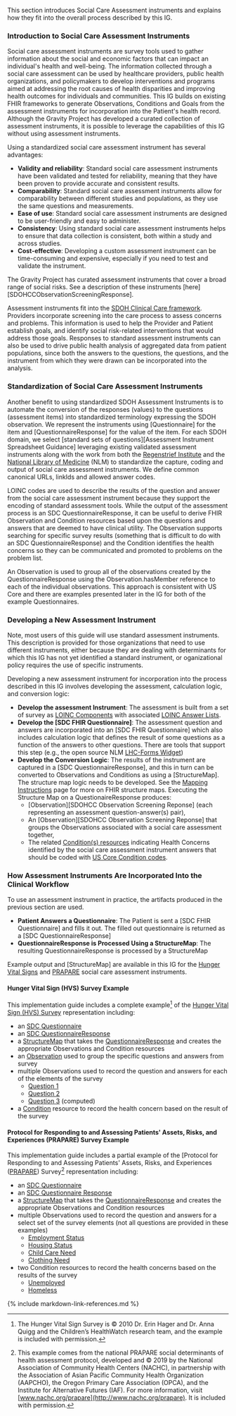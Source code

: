 This section introduces Social Care Assessment instruments and explains how they fit into the overall process described by this IG.

### Introduction to Social Care Assessment Instruments
Social care assessment instruments are survey tools used to gather information about the social and economic factors that can impact an individual's health and well-being. The information collected through a social care assessment can be used by healthcare providers, public health organizations, and policymakers to develop interventions and programs aimed at addressing the root causes of health disparities and improving health outcomes for individuals and communities. This IG builds on existing FHIR frameworks to generate Observations, Conditions and Goals from the assessment instruments for incorporation into the Patient's health record. Although the Gravity Project has developed a curated collection of assessment instruments, it is possible to leverage the capabilities of this IG without using assessment instruments.

Using a standardized social care assessment instrument has several advantages:
* **Validity and reliability**: Standard social care assessment instruments have been validated and tested for reliability, meaning that they have been proven to provide accurate and consistent results.
* **Comparability**: Standard social care assessment instruments allow for comparability between different studies and populations, as they use the same questions and measurements.
* **Ease of use**: Standard social care assessment instruments are designed to be user-friendly and easy to administer.
* **Consistency**: Using standard social care assessment instruments helps to ensure that data collection is consistent, both within a study and across studies.
* **Cost-effective**: Developing a custom assessment instrument can be time-consuming and expensive, especially if you need to test and validate the instrument.

The Gravity Project has curated assessment instruments that cover a broad range of social risks.  See a description of these instruments [here][SDOHCCObservationScreeningResponse].

Assessment instruments fit into the [SDOH Clinical Care framework](sdoh_clinical_care_scope_alt.html#conceptual-framework). Providers incorporate screening into the care process to assess concerns and problems.  This information is used to help the Provider and Patient establish goals, and identify social risk-related interventions that would address those goals.  Responses to standard assessment instruments can also be used to drive public health analysis of aggregated data from patient populations, since both the answers to the questions, the questions, and the instrument from which they were drawn can be incorporated into the analysis.

### Standardization of Social Care Assessment Instruments
Another benefit to using standardized SDOH Assessment Instruments is to automate the conversion of the responses (values) to the questions (assessment items) into standardized terminology expressing the SDOH observation. We represent the instruments using [Questionnaire] for the item and [QuestionnaireResponse] for the value of the item. For each SDOH domain, we select [standard sets of questions][Assessment Instrument Spreadsheet Guidance] leveraging existing validated assessment instruments along with the work from both the [Regenstrief Institute](https://www.regenstrief.org/) and the  [National Library of Medicine](https://www.nlm.nih.gov/) (NLM) to standardize the capture, coding and output of social care assessment instruments.
We define common canonical URLs, linkIds and allowed answer codes.

LOINC codes are used to describe the results of the question and answer from the social care assessment instrument because they support the encoding of standard assessment tools. While the output of the assessment process is an SDC QuestionnaireResponse, it can be useful to derive FHIR Observation and Condition resources based upon the questions and answers that are deemed to have clinical utility. The Observation supports searching for specific survey results (something that is difficult to do with an SDC QuestionnaireResponse) and the Condition identifies the health concerns so they can be communicated and promoted to problems on the problem list. 

An Observation is used to group all of the observations created by the QuestionnaireResponse using the Observation.hasMember reference to each of the individual observations. This approach is consistent with US Core and there are examples presented later in the IG for both of the example Questionnaires.

### Developing a New Assessment Instrument
Note, most users of this guide will use standard assessment instruments.  This description is provided for those organizations that need to use different instruments, either because they are dealing with determinants for which this IG has not yet identified a standard instrument, or oganizational policy requires the use of specific instruments.

Developing a new assessment instrument for incorporation into the process described in this IG involves developing the assessment, calculation logic, and conversion logic:
* **Develop the assessment Instrument**:  The assessment is built from a set of survey as [LOINC Components](https://loinc.org/kb/faq/structure/) with associated [LOINC Answer Lists](https://loinc.org/forums/topic/answer-lists/).
* **Develop the [SDC FHIR Questionnaire]**:  The assessment question and answers are incorporated into an [SDC FHIR Questionnaire] which also includes calculation logic that defines the result of some questions as a function of the answers to other questions.  There are tools that support this step (e.g., the open source NLM [LHC-Forms Widget](https://lhcforms.nlm.nih.gov/lhcforms))
* **Develop the Conversion Logic**: The results of the instrument are captured in a [SDC QuestionnaireResponse], and this in turn can be converted to Observations and Conditions as using a [StructureMap].  The structure map logic needs to be developed.  See the [Mapping Instructions](mapping_instructions.html) page for more on FHIR structure maps. Executing the Structure Map on a QuestionaireResponse produces:
  * [Observation][SDOHCC Observation Screening Reponse] (each representing an assessment question-answer(s) pair),
  * An  [Observation][SDOHCC Observation Screening Reponse] that groups the Observations associated with a social care assessment together,
  * The related [Condition(s) resources](StructureDefinition-SDOHCC-Condition.html) indicating Health Concerns identified by the social care assessment instrument answers that should be coded with [US Core Condition codes](http://hl7.org/fhir/us/core/ValueSet/us-core-condition-code).


### How Assessment Instruments Are Incorporated Into the Clinical Workflow

To use an assessment instrument in practice, the artifacts produced in the previous section are used.
* **Patient Answers a Questionnaire**:  The Patient is sent a [SDC FHIR Questionnaire] and fills it out. The filled out questionnaire is returned as a [SDC QuestionnaireResponse]
* **QuestionnaireResponse is Processed Using a StructureMap**:  The resulting QuestionnaireResponse is processed by a StructureMap

Example output and [StructureMap] are available in this IG for the [Hunger Vital Signs](https://loinc.org/88121-9/) and [PRAPARE](https://loinc.org/93025-5/) social care assessment instruments.

#### Hunger Vital Sign (HVS) Survey Example

This implementation guide includes a complete example[^1] of the [Hunger Vital Sign (HVS) Survey](https://loinc.org/88121-9/) representation including:

* an [SDC Questionnaire](Questionnaire-SDOHCC-QuestionnaireHungerVitalSign.html)
* an [SDC QuestionnaireResponse](QuestionnaireResponse-SDOHCC-QuestionnaireResponseHungerVitalSignExample.html)
* a [StructureMap](StructureMap-SDOHCC-StructureMapHungerVitalSign.html) that takes the [QuestionnaireResponse](QuestionnaireResponse-SDOHCC-QuestionnaireResponseHungerVitalSignExample.html) and creates the appropriate Observations and Condition resources
* an [Observation](Observation-SDOHCC-ObservationResponseHungerVitalSignGroupingExample.html) used to group the specific questions and answers from survey
* multiple Observations used to record the question and answers for each of the elements of the survey
  * [Question 1](Observation-SDOHCC-ObservationResponseHungerVitalSignQuestion1Example.html)
  * [Question 2](Observation-SDOHCC-ObservationResponseHungerVitalSignQuestion2Example.html)
  * [Question 3](Observation-SDOHCC-ObservationResponseHungerVitalSignQuestion3Example.html) (computed)
* a [Condition](Condition-SDOHCC-ConditionFoodInsecurityExample.html) resource to record the health concern based on the result of the survey

[^1]: The Hunger Vital Sign Survey is © 2010 Dr. Erin Hager and Dr. Anna Quigg and the Children’s HealthWatch research team, and the example is included with permission.

#### Protocol for Responding to and Assessing Patients' Assets, Risks, and Experiences (PRAPARE) Survey Example

This implementation guide includes a partial example of the [Protocol for Responding to and Assessing Patients' Assets, Risks, and Experiences ([PRAPARE](https://loinc.org/93025-5/)) Survey[^2] representation including:

* an [SDC Questionnaire](Questionnaire-SDOHCC-QuestionnairePRAPARE.html)
* an [SDC Questionnaire Response](QuestionnaireResponse-SDOHCC-QuestionnaireResponsePRAPAREExample.html)
* a [StructureMap](StructureMap-SDOHCC-StructureMapPRAPARE.html) that takes the [QuestionnaireResponse](QuestionnaireResponse-SDOHCC-QuestionnaireResponsePRAPAREExample.html) and creates the appropriate Observations and Condition resources
* multiple Observations used to record the question and answers for a select set of the survey elements (not all questions are provided in these examples)
  * [Employment Status](Observation-SDOHCC-ObservationResponsePRAPAREEmploymentStatusExample.html)
  * [Housing Status](Observation-SDOHCC-ObservationResponsePRAPAREHousingStatusExample.html)
  * [Child Care Need](Observation-SDOHCC-ObservationResponsePRAPAREChildCareNeedExample.html)
  * [Clothing Need](Observation-SDOHCC-ObservationResponsePRAPAREClothingNeedExample.html)
* two Condition resources to record the health concerns based on the results of the survey
  * [Unemployed](Condition-SDOHCC-ConditionUnemployedExample.html)
  *  [Homeless](Condition-SDOHCC-ConditionHomelessExample.html)

[^2]: This example comes from the national PRAPARE social determinants of health assessment protocol, developed and © 2019 by the National Association of Community Health Centers (NACHC), in partnership with the Association of Asian Pacific Community Health Organization (AAPCHO), the Oregon Primary Care Association (OPCA), and the Institute for Alternative Futures (IAF). For more information, visit [www.nachc.org/prapare](http://www.nachc.org/prapare). It is included witih permission.


 {% include markdown-link-references.md %}


